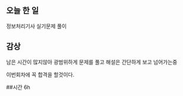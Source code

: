 ## 오늘 한 일

정보처리기사 실기문제 풀이

## 감상

남은 시간이 많지않아 광범위하게 문제를 풀고 해설은 간단하게 보고 넘어가는중

이번회차에 꼭 합격을 할것이다.

##시간 6h
